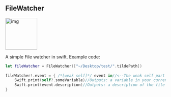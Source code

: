 ## FileWatcher

<img width="100" alt="img" src="https://rawgit.com/stylekit/img/master/FileWatcher.svg">

A simple File watcher in swift. Example code: 

```swift
let fileWatcher = FileWatcher(["~/Desktop/test/".tildePath])
        
fileWatcher!.event = { /*[weak self]*/ event in//<--The weak self part enables you to interact with your app in a safe manner, not required
    Swift.print(self?.someVariable)//Outputs: a variable in your current class
    Swift.print(event.description)//Outputs: a description of the file change
}
```

